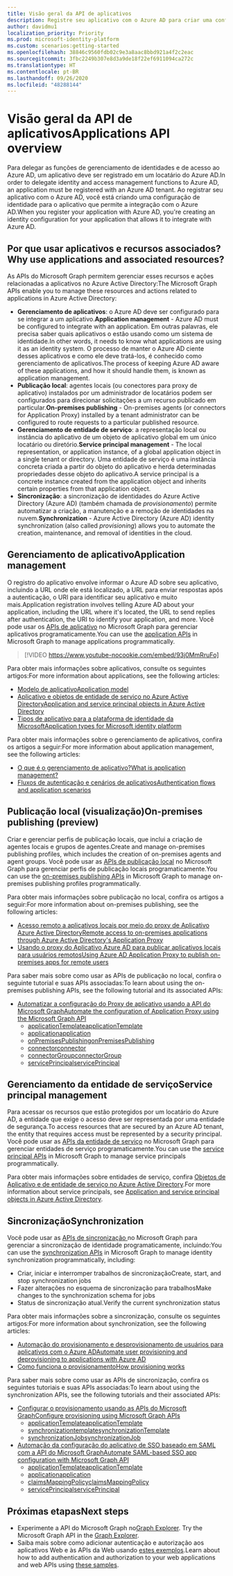 ```yaml
---
title: Visão geral da API de aplicativos
description: Registre seu aplicativo com o Azure AD para criar uma configuração de identidade para ele que permita a integração com o Azure AD.
author: davidmu1
localization_priority: Priority
ms.prod: microsoft-identity-platform
ms.custom: scenarios:getting-started
ms.openlocfilehash: 38846c9560fdb02c9e3a8aac8bbd921a4f2c2eac
ms.sourcegitcommit: 3fbc2249b307e8d3a9de18f22ef6911094ca272c
ms.translationtype: HT
ms.contentlocale: pt-BR
ms.lasthandoff: 09/26/2020
ms.locfileid: "48288144"
---
```

# <a name="applications-api-overview"></a><span data-ttu-id="3f973-103">Visão geral da API de aplicativos</span><span class="sxs-lookup"><span data-stu-id="3f973-103">Applications API overview</span></span>

<span data-ttu-id="3f973-104">Para delegar as funções de gerenciamento de identidades e de acesso ao Azure AD, um aplicativo deve ser registrado em um locatário do Azure AD.</span><span class="sxs-lookup"><span data-stu-id="3f973-104">In order to delegate identity and access management functions to Azure AD, an application must be registered with an Azure AD tenant.</span></span> <span data-ttu-id="3f973-105">Ao registrar seu aplicativo com o Azure AD, você está criando uma configuração de identidade para o aplicativo que permite a integração com o Azure AD.</span><span class="sxs-lookup"><span data-stu-id="3f973-105">When you register your application with Azure AD, you're creating an identity configuration for your application that allows it to integrate with Azure AD.</span></span>

## <a name="why-use-applications-and-associated-resources"></a><span data-ttu-id="3f973-106">Por que usar aplicativos e recursos associados?</span><span class="sxs-lookup"><span data-stu-id="3f973-106">Why use applications and associated resources?</span></span>

<span data-ttu-id="3f973-107">As APIs do Microsoft Graph permitem gerenciar esses recursos e ações relacionadas a aplicativos no Azure Active Directory:</span><span class="sxs-lookup"><span data-stu-id="3f973-107">The Microsoft Graph APIs enable you to manage these resources and actions related to applications in Azure Active Directory:</span></span>
- <span data-ttu-id="3f973-108">**Gerenciamento de aplicativos**: o Azure AD deve ser configurado para se integrar a um aplicativo.</span><span class="sxs-lookup"><span data-stu-id="3f973-108">**Application management** - Azure AD must be configured to integrate with an application.</span></span> <span data-ttu-id="3f973-109">Em outras palavras, ele precisa saber quais aplicativos o estão usando como um sistema de identidade.</span><span class="sxs-lookup"><span data-stu-id="3f973-109">In other words, it needs to know what applications are using it as an identity system.</span></span> <span data-ttu-id="3f973-110">O processo de manter o Azure AD ciente desses aplicativos e como ele deve tratá-los, é conhecido como gerenciamento de aplicativos.</span><span class="sxs-lookup"><span data-stu-id="3f973-110">The process of keeping Azure AD aware of these applications, and how it should handle them, is known as application management.</span></span>
- <span data-ttu-id="3f973-111">**Publicação local**: agentes locais (ou conectores para proxy de aplicativo) instalados por um administrador de locatários podem ser configurados para direcionar solicitações a um recurso publicado em particular.</span><span class="sxs-lookup"><span data-stu-id="3f973-111">**On-premises publishing** - On-premises agents (or connectors for Application Proxy) installed by a tenant administrator can be configured to route requests to a particular published resource.</span></span>
- <span data-ttu-id="3f973-112">**Gerenciamento de entidade de serviço**: a representação local ou instância do aplicativo de um objeto de aplicativo global em um único locatário ou diretório.</span><span class="sxs-lookup"><span data-stu-id="3f973-112">**Service principal management** - The local representation, or application instance, of a global application object in a single tenant or directory.</span></span> <span data-ttu-id="3f973-113">Uma entidade de serviço é uma instância concreta criada a partir do objeto do aplicativo e herda determinadas propriedades desse objeto do aplicativo.</span><span class="sxs-lookup"><span data-stu-id="3f973-113">A service principal is a concrete instance created from the application object and inherits certain properties from that application object.</span></span>
- <span data-ttu-id="3f973-114">**Sincronização**: a sincronização de identidades do Azure Active Directory (Azure AD) (também chamada de *provisionamento*) permite automatizar a criação, a manutenção e a remoção de identidades na nuvem.</span><span class="sxs-lookup"><span data-stu-id="3f973-114">**Synchronization** - Azure Active Directory (Azure AD) identity synchronization (also called *provisioning*) allows you to automate the creation, maintenance, and removal of identities in the cloud.</span></span>

## <a name="application-management"></a><span data-ttu-id="3f973-115">Gerenciamento de aplicativo</span><span class="sxs-lookup"><span data-stu-id="3f973-115">Application management</span></span>

<span data-ttu-id="3f973-116">O registro do aplicativo envolve informar o Azure AD sobre seu aplicativo, incluindo a URL onde ele está localizado, a URL para enviar respostas após a autenticação, o URI para identificar seu aplicativo e muito mais.</span><span class="sxs-lookup"><span data-stu-id="3f973-116">Application registration involves telling Azure AD about your application, including the URL where it's located, the URL to send replies after authentication, the URI to identify your application, and more.</span></span> <span data-ttu-id="3f973-117">Você pode usar os [APIs de aplicativo](/graph/api/resources/application?view=graph-rest-1.0) no Microsoft Graph para gerenciar aplicativos programaticamente.</span><span class="sxs-lookup"><span data-stu-id="3f973-117">You can use the [application APIs](/graph/api/resources/application?view=graph-rest-1.0) in Microsoft Graph to manage applications programmatically.</span></span>

> [!VIDEO https://www.youtube-nocookie.com/embed/93j0MmRruFo]

<span data-ttu-id="3f973-118">Para obter mais informações sobre aplicativos, consulte os seguintes artigos:</span><span class="sxs-lookup"><span data-stu-id="3f973-118">For more information about applications, see the following articles:</span></span>
- [<span data-ttu-id="3f973-119">Modelo de aplicativo</span><span class="sxs-lookup"><span data-stu-id="3f973-119">Application model</span></span>](/azure/active-directory/develop/application-model)
- [<span data-ttu-id="3f973-120">Aplicativo e objetos de entidade de serviço no Azure Active Directory</span><span class="sxs-lookup"><span data-stu-id="3f973-120">Application and service principal objects in Azure Active Directory</span></span>](/azure/active-directory/develop/app-objects-and-service-principals)
- [<span data-ttu-id="3f973-121">Tipos de aplicativo para a plataforma de identidade da Microsoft</span><span class="sxs-lookup"><span data-stu-id="3f973-121">Application types for Microsoft identity platform</span></span>](/azure/active-directory/develop/v2-app-types)

<span data-ttu-id="3f973-122">Para obter mais informações sobre o gerenciamento de aplicativos, confira os artigos a seguir:</span><span class="sxs-lookup"><span data-stu-id="3f973-122">For more information about application management, see the following articles:</span></span>
- [<span data-ttu-id="3f973-123">O que é o gerenciamento de aplicativo?</span><span class="sxs-lookup"><span data-stu-id="3f973-123">What is application management?</span></span>](/azure/active-directory/manage-apps/what-is-application-management)
- [<span data-ttu-id="3f973-124">Fluxos de autenticação e cenários de aplicativos</span><span class="sxs-lookup"><span data-stu-id="3f973-124">Authentication flows and application scenarios</span></span>](/azure/active-directory/develop/authentication-flows-app-scenarios)

## <a name="on-premises-publishing-preview"></a><span data-ttu-id="3f973-125">Publicação local (visualização)</span><span class="sxs-lookup"><span data-stu-id="3f973-125">On-premises publishing (preview)</span></span>

<span data-ttu-id="3f973-126">Criar e gerenciar perfis de publicação locais, que inclui a criação de agentes locais e grupos de agentes.</span><span class="sxs-lookup"><span data-stu-id="3f973-126">Create and manage on-premises publishing profiles, which includes the creation of on-premises agents and agent groups.</span></span> <span data-ttu-id="3f973-127">Você pode usar as [APIs de publicação local](/graph/api/resources/onpremisespublishingprofile-root) no Microsoft Graph para gerenciar perfis de publicação locais programaticamente.</span><span class="sxs-lookup"><span data-stu-id="3f973-127">You can use the [on-premises publishing APIs](/graph/api/resources/onpremisespublishingprofile-root) in Microsoft Graph to manage on-premises publishing profiles programmatically.</span></span>

<span data-ttu-id="3f973-128">Para obter mais informações sobre publicação no local, confira os artigos a seguir:</span><span class="sxs-lookup"><span data-stu-id="3f973-128">For more information about on-premises publishing, see the following articles:</span></span>
- [<span data-ttu-id="3f973-129">Acesso remoto a aplicativos locais por meio do proxy de Aplicativo Azure Active Directory</span><span class="sxs-lookup"><span data-stu-id="3f973-129">Remote access to on-premises applications through Azure Active Directory's Application Proxy</span></span>](/azure/active-directory/manage-apps/application-proxy)
- [<span data-ttu-id="3f973-130">Usando o proxy do Aplicativo Azure AD para publicar aplicativos locais para usuários remotos</span><span class="sxs-lookup"><span data-stu-id="3f973-130">Using Azure AD Application Proxy to publish on-premises apps for remote users</span></span>](/azure/active-directory/manage-apps/what-is-application-proxy)

<span data-ttu-id="3f973-131">Para saber mais sobre como usar as APIs de publicação no local, confira o seguinte tutorial e suas APIs associadas:</span><span class="sxs-lookup"><span data-stu-id="3f973-131">To learn about using the on-premises publishing APIs, see the following tutorial and its associated APIs:</span></span>
- [<span data-ttu-id="3f973-132">Automatizar a configuração do Proxy de aplicativo usando a API do Microsoft Graph</span><span class="sxs-lookup"><span data-stu-id="3f973-132">Automate the configuration of Application Proxy using the Microsoft Graph API</span></span>](./application-proxy-configure-api.md)
    - [<span data-ttu-id="3f973-133">applicationTemplate</span><span class="sxs-lookup"><span data-stu-id="3f973-133">applicationTemplate</span></span>](/graph/api/resources/applicationtemplate?view=graph-rest-1.0)
    - [<span data-ttu-id="3f973-134">application</span><span class="sxs-lookup"><span data-stu-id="3f973-134">application</span></span>](/graph/api/resources/application?view=graph-rest-1.0)
    - [<span data-ttu-id="3f973-135">onPremisesPublishing</span><span class="sxs-lookup"><span data-stu-id="3f973-135">onPremisesPublishing</span></span>](/graph/api/resources/onpremisespublishingprofile-root)
    - [<span data-ttu-id="3f973-136">connector</span><span class="sxs-lookup"><span data-stu-id="3f973-136">connector</span></span>](/graph/api/resources/connector)
    - [<span data-ttu-id="3f973-137">connectorGroup</span><span class="sxs-lookup"><span data-stu-id="3f973-137">connectorGroup</span></span>](/graph/api/resources/connectorgroup)
    - [<span data-ttu-id="3f973-138">servicePrincipal</span><span class="sxs-lookup"><span data-stu-id="3f973-138">servicePrincipal</span></span>](/graph/api/resources/serviceprincipal?view=graph-rest-1.0)

## <a name="service-principal-management"></a><span data-ttu-id="3f973-139">Gerenciamento da entidade de serviço</span><span class="sxs-lookup"><span data-stu-id="3f973-139">Service principal management</span></span>

<span data-ttu-id="3f973-140">Para acessar os recursos que estão protegidos por um locatário do Azure AD, a entidade que exige o acesso deve ser representada por uma entidade de segurança.</span><span class="sxs-lookup"><span data-stu-id="3f973-140">To access resources that are secured by an Azure AD tenant, the entity that requires access must be represented by a security principal.</span></span> <span data-ttu-id="3f973-141">Você pode usar as [APIs da entidade de serviço](/graph/api/resources/serviceprincipal?view=graph-rest-1.0) no Microsoft Graph para gerenciar entidades de serviço programaticamente.</span><span class="sxs-lookup"><span data-stu-id="3f973-141">You can use the [service principal APIs](/graph/api/resources/serviceprincipal?view=graph-rest-1.0) in Microsoft Graph to manage service principals programmatically.</span></span>

<span data-ttu-id="3f973-142">Para obter mais informações sobre entidades de serviço, confira [Objetos de Aplicativo e de entidade de serviço no Azure Active Directory](/azure/active-directory/develop/app-objects-and-service-principals).</span><span class="sxs-lookup"><span data-stu-id="3f973-142">For more information about service principals, see [Application and service principal objects in Azure Active Directory](/azure/active-directory/develop/app-objects-and-service-principals).</span></span>

## <a name="synchronization"></a><span data-ttu-id="3f973-143">Sincronização</span><span class="sxs-lookup"><span data-stu-id="3f973-143">Synchronization</span></span>

<span data-ttu-id="3f973-144">Você pode usar as [APIs de sincronização ](/graph/api/resources/synchronization-overview) no Microsoft Graph para gerenciar a sincronização de identidade programaticamente, incluindo:</span><span class="sxs-lookup"><span data-stu-id="3f973-144">You can use the [synchronization APIs](/graph/api/resources/synchronization-overview) in Microsoft Graph to manage identity synchronization programmatically, including:</span></span>
- <span data-ttu-id="3f973-145">Criar, iniciar e interromper trabalhos de sincronização</span><span class="sxs-lookup"><span data-stu-id="3f973-145">Create, start, and stop synchronization jobs</span></span>
- <span data-ttu-id="3f973-146">Fazer alterações no esquema de sincronização para trabalhos</span><span class="sxs-lookup"><span data-stu-id="3f973-146">Make changes to the synchronization schema for jobs</span></span>
- <span data-ttu-id="3f973-147">Status de sincronização atual.</span><span class="sxs-lookup"><span data-stu-id="3f973-147">Verify the current synchronization status</span></span>

<span data-ttu-id="3f973-148">Para obter mais informações sobre a sincronização, consulte os seguintes artigos:</span><span class="sxs-lookup"><span data-stu-id="3f973-148">For more information about synchronization, see the following articles:</span></span>
- [<span data-ttu-id="3f973-149">Automação do provisionamento e desprovisionamento de usuários para aplicativos com o Azure AD</span><span class="sxs-lookup"><span data-stu-id="3f973-149">Automate user provisioning and deprovisioning to applications with Azure AD</span></span>](/azure/active-directory/app-provisioning/user-provisioning)
- [<span data-ttu-id="3f973-150">Como funciona o provisionamento</span><span class="sxs-lookup"><span data-stu-id="3f973-150">How provisioning works</span></span>](/azure/active-directory/app-provisioning/how-provisioning-works)

<span data-ttu-id="3f973-151">Para saber mais sobre como usar as APIs de sincronização, confira os seguintes tutoriais e suas APIs associadas:</span><span class="sxs-lookup"><span data-stu-id="3f973-151">To learn about using the synchronization APIs, see the following tutorials and their associated APIs:</span></span>
- [<span data-ttu-id="3f973-152">Configurar o provisionamento usando as APIs do Microsoft Graph</span><span class="sxs-lookup"><span data-stu-id="3f973-152">Configure provisioning using Microsoft Graph APIs</span></span>](/azure/active-directory/app-provisioning/application-provisioning-configure-api)
    - [<span data-ttu-id="3f973-153">applicationTemplate</span><span class="sxs-lookup"><span data-stu-id="3f973-153">applicationTemplate</span></span>](/graph/api/resources/applicationtemplate?view=graph-rest-1.0)
    - [<span data-ttu-id="3f973-154">synchronizationtemplate</span><span class="sxs-lookup"><span data-stu-id="3f973-154">synchronizationTemplate</span></span>](/graph/api/resources/synchronization-synchronizationtemplate)
    - [<span data-ttu-id="3f973-155">synchronizationJob</span><span class="sxs-lookup"><span data-stu-id="3f973-155">synchronizationJob</span></span>](/graph/api/resources/synchronization-synchronizationjob)
- [<span data-ttu-id="3f973-156">Automação da configuração do aplicativo de SSO baseado em SAML com a API do Microsoft Graph</span><span class="sxs-lookup"><span data-stu-id="3f973-156">Automate SAML-based SSO app configuration with Microsoft Graph API</span></span>](/azure/active-directory/manage-apps/application-saml-sso-configure-api)
    - [<span data-ttu-id="3f973-157">applicationTemplate</span><span class="sxs-lookup"><span data-stu-id="3f973-157">applicationTemplate</span></span>](/graph/api/resources/applicationtemplate?view=graph-rest-1.0)
    - [<span data-ttu-id="3f973-158">application</span><span class="sxs-lookup"><span data-stu-id="3f973-158">application</span></span>](/graph/api/resources/application?view=graph-rest-1.0)
    - [<span data-ttu-id="3f973-159">claimsMappingPolicy</span><span class="sxs-lookup"><span data-stu-id="3f973-159">claimsMappingPolicy</span></span>](/graph/api/resources/claimsmappingpolicy)
    - [<span data-ttu-id="3f973-160">servicePrincipal</span><span class="sxs-lookup"><span data-stu-id="3f973-160">servicePrincipal</span></span>](/graph/api/resources/serviceprincipal?view=graph-rest-1.0)

## <a name="next-steps"></a><span data-ttu-id="3f973-161">Próximas etapas</span><span class="sxs-lookup"><span data-stu-id="3f973-161">Next steps</span></span>
- <span data-ttu-id="3f973-162">Experimente a API do Microsoft Graph no[Graph Explorer](https://developer.microsoft.com/graph/graph-explorer). </span><span class="sxs-lookup"><span data-stu-id="3f973-162">Try the Microsoft Graph API in the [Graph Explorer](https://developer.microsoft.com/graph/graph-explorer).</span></span>
- <span data-ttu-id="3f973-163">Saiba mais sobre como adicionar autenticação e autorização aos aplicativos Web e às APIs da Web usando [estes exemplos](/azure/active-directory/develop/sample-v2-code).</span><span class="sxs-lookup"><span data-stu-id="3f973-163">Learn about how to add authentication and authorization to your web applications and web APIs using [these samples](/azure/active-directory/develop/sample-v2-code).</span></span>